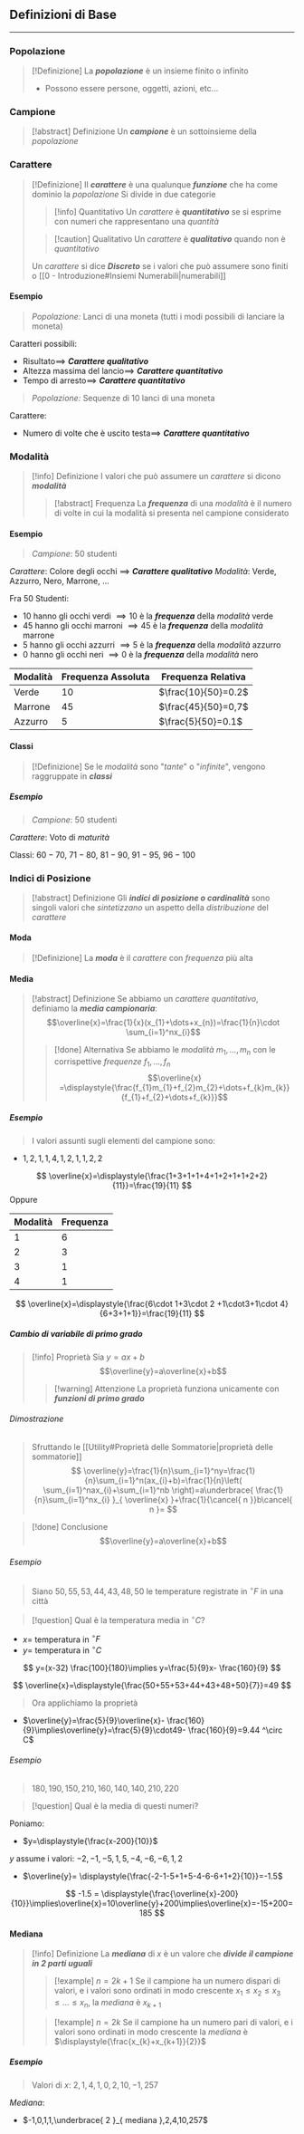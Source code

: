 ## Definizioni di Base
---
### Popolazione
>[!Definizione]
>La ***popolazione*** è un insieme finito o infinito
>- Possono essere persone, oggetti, azioni, etc...

### Campione
>[!abstract] Definizione
>Un ***campione*** è un sottoinsieme della *popolazione*

### Carattere
>[!Definizione]
>Il ***carattere*** è una qualunque ***funzione*** che ha come dominio la *popolazione*
>Si divide in due categorie
>>[!info] Quantitativo
>> Un *carattere* è ***quantitativo*** se si esprime con numeri che rappresentano una *quantità*
>
>>[!caution] Qualitativo
>>Un *carattere* è ***qualitativo*** quando non è *quantitativo*
>
>Un *carattere* si dice ***Discreto*** se i valori che può assumere sono finiti o [[0 - Introduzione#Insiemi Numerabili|numerabili]]

#### Esempio
>*Popolazione:* Lanci di una moneta (tutti i modi possibili di lanciare la moneta)

Caratteri possibili:
- Risultato$\implies$ ***Carattere qualitativo***
- Altezza massima del lancio$\implies$ ***Carattere quantitativo***
- Tempo di arresto$\implies$ ***Carattere quantitativo***

>*Popolazione:* Sequenze di 10 lanci di una moneta

Carattere:
- Numero di volte che è uscito testa$\implies$ ***Carattere quantitativo***


### Modalità
>[!info] Definizione
>I valori che può assumere un *carattere* si dicono ***modalità***
>
>>[!abstract] Frequenza
>>La ***frequenza*** di una *modalità* è il numero di volte in cui la modalità si presenta nel campione considerato

#### Esempio
>*Campione*: $50$ studenti

*Carattere*: Colore degli occhi $\implies$ ***Carattere qualitativo***
*Modalità*: Verde, Azzurro, Nero, Marrone, ...

Fra $50$ Studenti:
- $10$ hanno gli occhi verdi $\implies 10$  è la ***frequenza*** della *modalità* verde
- $45$ hanno gli occhi marroni $\implies 45$  è la ***frequenza*** della *modalità* marrone
- $5$ hanno gli occhi azzurri $\implies 5$  è la ***frequenza*** della *modalità* azzurro
- $0$ hanno gli occhi neri $\implies 0$  è la ***frequenza*** della *modalità* nero

| Modalità | Frequenza Assoluta | Frequenza Relativa  |
| -------- | ------------------ | ------------------- |
| Verde    | $10$               | $\frac{10}{50}=0.2$ |
| Marrone  | $45$               | $\frac{45}{50}=0,7$ |
| Azzurro  | $5$                | $\frac{5}{50}=0.1$  |

#### Classi
>[!Definizione]
>Se le *modalità* sono "*tante*" o "*infinite*", vengono raggruppate in ***classi***

##### Esempio
>*Campione*: $50$ studenti

*Carattere*: Voto di *maturità*

Classi: $60-70$, $71-80$, $81-90$, $91-95$, $96-100$

### Indici di Posizione
>[!abstract] Definizione
>Gli ***indici di posizione o cardinalità*** sono singoli valori che *sintetizzano* un aspetto della *distribuzione* del *carattere*

#### Moda
>[!Definizione]
>La ***moda*** è il *carattere* con *frequenza* più alta

#### Media
>[!abstract] Definizione
>Se abbiamo un *carattere quantitativo*, definiamo la ***media campionaria***:
>$$\overline{x}=\frac{1}{x}(x_{1}+\dots+x_{n})=\frac{1}{n}\cdot \sum_{i=1}^nx_{i}$$
>>[!done] Alternativa
>>Se abbiamo le *modalità* $m_{1},\dots, m_{n}$ con le corrispettive *frequenze* $f_{1},\dots,f_{n}$
>>$$\overline{x} =\displaystyle{\frac{f_{1}m_{1}+f_{2}m_{2}+\dots+f_{k}m_{k}}{f_{1}+f_{2}+\dots+f_{k}}}$$

##### Esempio
>I valori assunti sugli elementi del campione sono:

- $1,2,1,1,4,1,2,1,1,2,2$

$$
\overline{x}=\displaystyle{\frac{1+3+1+1+4+1+2+1+1+2+2}{11}}=\frac{19}{11}
$$
Oppure

| Modalità | Frequenza |
| -------- | --------- |
| 1        | 6         |
| 2        | 3         |
| 3        | 1         |
| 4        | 1         |

$$
\overline{x}=\displaystyle{\frac{6\cdot 1+3\cdot 2 +1\cdot3+1\cdot 4}{6+3+1+1}}=\frac{19}{11}
$$

##### Cambio di variabile di primo grado
>[!info] Proprietà
>Sia $y=ax+b$
>$$\overline{y}=a\overline{x}+b$$
>>[!warning] Attenzione
>>La proprietà funziona unicamente con ***funzioni di primo grado***

###### Dimostrazione
>Sfruttando le [[Utility#Proprietà delle Sommatorie|proprietà delle sommatorie]]
$$
\overline{y}=\frac{1}{n}\sum_{i=1}^ny=\frac{1}{n}\sum_{i=1}^n(ax_{i}+b)=\frac{1}{n}\left( \sum_{i=1}^nax_{i}+\sum_{i=1}^nb \right)=a\underbrace{ \frac{1}{n}\sum_{i=1}^nx_{i} }_{ \overline{x} }+\frac{1}{\cancel{ n }}b\cancel{ n }=
$$

>[!done] Conclusione
>$$\overline{y}=a\overline{x}+b$$


###### Esempio
>Siano $50,55,53,44,43,48,50$ le temperature registrate in $^{\circ}F$ in una città

>[!question] Qual è la temperatura media in $^\circ C$?

- $x=$ temperatura in $^\circ F$
- $y=$ temperatura in $^\circ C$

$$
y=(x-32) \frac{100}{180}\implies y=\frac{5}{9}x- \frac{160}{9}
$$

$$
\overline{x}=\displaystyle{\frac{50+55+53+44+43+48+50}{7}}=49
$$
>Ora applichiamo la proprietà

- $\overline{y}=\frac{5}{9}\overline{x}- \frac{160}{9}\implies\overline{y}=\frac{5}{9}\cdot49- \frac{160}{9}=9.44 ^\circ C$

###### Esempio
>$180,190,150,210,160,140,140,210,220$

>[!question] Qual è la media di questi numeri?

Poniamo:
- $y=\displaystyle{\frac{x-200}{10}}$

$y$ assume i valori: $-2,-1,-5,1,5,-4,-6,-6,1,2$

- $\overline{y}= \displaystyle{\frac{-2-1-5+1+5-4-6-6+1+2}{10}}=-1.5$

$$
-1.5 = \displaystyle{\frac{\overline{x}-200}{10}}\implies\overline{x}=10\overline{y}+200\implies\overline{x}=-15+200=185
$$

#### Mediana
>[!info] Definizione
>La ***mediana*** di $x$ è un valore che ***divide il campione in 2 parti uguali***
>>[!example] $n=2k+1$
>>Se il campione ha un numero dispari di valori, e i valori sono ordinati in modo crescente
>>$x_{1} \leq x_{2} \leq x_{3} \leq\dots \leq x_{n}$, la *mediana* è $x_{k+1}$
>
>>[!example] $n=2k$
>>Se il campione ha un numero pari di valori, e i valori sono ordinati in modo crescente
>>la *mediana* è $\displaystyle{\frac{x_{k}+x_{k+1}}{2}}$

##### Esempio
> Valori di $x$: $2,1,4,1,0,2,10,-1,257$

*Mediana*:
- $-1,0,1,1,\underbrace{ 2 }_{ mediana },2,4,10,257$
